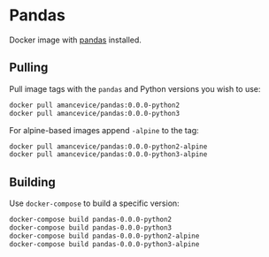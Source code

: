 # Pandas

Docker image with [pandas](https://github.com/pandas-dev/pandas) installed.

## Pulling

Pull image tags with the `pandas` and Python versions you wish to use:

```bash
docker pull amancevice/pandas:0.0.0-python2
docker pull amancevice/pandas:0.0.0-python3
```

For alpine-based images append `-alpine` to the tag:

```bash
docker pull amancevice/pandas:0.0.0-python2-alpine
docker pull amancevice/pandas:0.0.0-python3-alpine
```

## Building

Use `docker-compose` to build a specific version:

```bash
docker-compose build pandas-0.0.0-python2
docker-compose build pandas-0.0.0-python3
docker-compose build pandas-0.0.0-python2-alpine
docker-compose build pandas-0.0.0-python3-alpine
```
